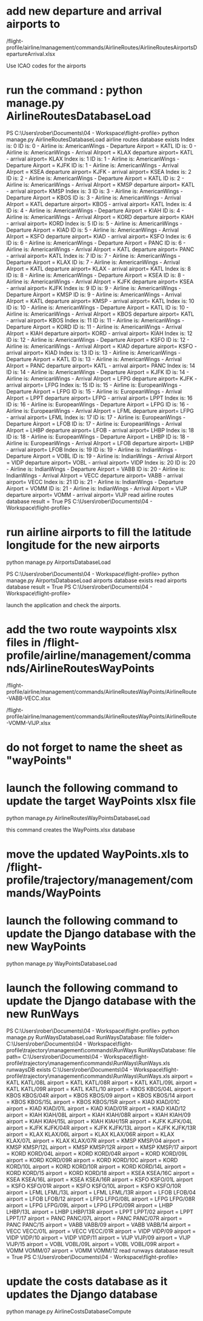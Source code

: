 
# add new departure and arrival airports to 
/flight-profile/airline/management/commands/AirlineRoutes/AirlineRoutesAirportsDepartureArrival.xlsx 

Use ICAO codes for the airports

# run the command : python manage.py AirlineRoutesDatabaseLoad

PS C:\Users\rober\Documents\04 - Workspace\flight-profile> python manage.py AirlineRoutesDatabaseLoad
airline routes database exists
Index is: 0
ID is: 0 - Airline is: AmericanWings - Departure Airport = KATL
ID is: 0 - Airline is: AmericanWings - Arrival AIrport = KLAX
departure airport= KATL - arrival airport= KLAX
Index is: 1
ID is: 1 - Airline is: AmericanWings - Departure Airport = KJFK
ID is: 1 - Airline is: AmericanWings - Arrival AIrport = KSEA
departure airport= KJFK - arrival airport= KSEA
Index is: 2
ID is: 2 - Airline is: AmericanWings - Departure Airport = KATL
ID is: 2 - Airline is: AmericanWings - Arrival AIrport = KMSP
departure airport= KATL - arrival airport= KMSP
Index is: 3
ID is: 3 - Airline is: AmericanWings - Departure Airport = KBOS
ID is: 3 - Airline is: AmericanWings - Arrival AIrport = KATL
departure airport= KBOS - arrival airport= KATL
Index is: 4
ID is: 4 - Airline is: AmericanWings - Departure Airport = KIAH
ID is: 4 - Airline is: AmericanWings - Arrival AIrport = KORD
departure airport= KIAH - arrival airport= KORD
Index is: 5
ID is: 5 - Airline is: AmericanWings - Departure Airport = KIAD
ID is: 5 - Airline is: AmericanWings - Arrival AIrport = KSFO
departure airport= KIAD - arrival airport= KSFO
Index is: 6
ID is: 6 - Airline is: AmericanWings - Departure Airport = PANC
ID is: 6 - Airline is: AmericanWings - Arrival AIrport = KATL
departure airport= PANC - arrival airport= KATL
Index is: 7
ID is: 7 - Airline is: AmericanWings - Departure Airport = KLAX
ID is: 7 - Airline is: AmericanWings - Arrival AIrport = KATL
departure airport= KLAX - arrival airport= KATL
Index is: 8
ID is: 8 - Airline is: AmericanWings - Departure Airport = KSEA
ID is: 8 - Airline is: AmericanWings - Arrival AIrport = KJFK
departure airport= KSEA - arrival airport= KJFK
Index is: 9
ID is: 9 - Airline is: AmericanWings - Departure Airport = KMSP
ID is: 9 - Airline is: AmericanWings - Arrival AIrport = KATL
departure airport= KMSP - arrival airport= KATL
Index is: 10
ID is: 10 - Airline is: AmericanWings - Departure Airport = KATL
ID is: 10 - Airline is: AmericanWings - Arrival AIrport = KBOS
departure airport= KATL - arrival airport= KBOS
Index is: 11
ID is: 11 - Airline is: AmericanWings - Departure Airport = KORD
ID is: 11 - Airline is: AmericanWings - Arrival AIrport = KIAH
departure airport= KORD - arrival airport= KIAH
Index is: 12
ID is: 12 - Airline is: AmericanWings - Departure Airport = KSFO
ID is: 12 - Airline is: AmericanWings - Arrival AIrport = KIAD
departure airport= KSFO - arrival airport= KIAD
Index is: 13
ID is: 13 - Airline is: AmericanWings - Departure Airport = KATL
ID is: 13 - Airline is: AmericanWings - Arrival AIrport = PANC
departure airport= KATL - arrival airport= PANC
Index is: 14
ID is: 14 - Airline is: AmericanWings - Departure Airport = KJFK
ID is: 14 - Airline is: AmericanWings - Arrival AIrport = LFPG
departure airport= KJFK - arrival airport= LFPG
Index is: 15
ID is: 15 - Airline is: EuropeanWings - Departure Airport = LFPG
ID is: 15 - Airline is: EuropeanWings - Arrival AIrport = LPPT
departure airport= LFPG - arrival airport= LPPT
Index is: 16
ID is: 16 - Airline is: EuropeanWings - Departure Airport = LFPG
ID is: 16 - Airline is: EuropeanWings - Arrival AIrport = LFML
departure airport= LFPG - arrival airport= LFML
Index is: 17
ID is: 17 - Airline is: EuropeanWings - Departure Airport = LFOB
ID is: 17 - Airline is: EuropeanWings - Arrival AIrport = LHBP
departure airport= LFOB - arrival airport= LHBP
Index is: 18
ID is: 18 - Airline is: EuropeanWings - Departure Airport = LHBP
ID is: 18 - Airline is: EuropeanWings - Arrival AIrport = LFOB
departure airport= LHBP - arrival airport= LFOB
Index is: 19
ID is: 19 - Airline is: IndianWings - Departure Airport = VOBL
ID is: 19 - Airline is: IndianWings - Arrival AIrport = VIDP
departure airport= VOBL - arrival airport= VIDP
Index is: 20
ID is: 20 - Airline is: IndianWings - Departure Airport = VABB
ID is: 20 - Airline is: IndianWings - Arrival AIrport = VECC
departure airport= VABB - arrival airport= VECC
Index is: 21
ID is: 21 - Airline is: IndianWings - Departure Airport = VOMM
ID is: 21 - Airline is: IndianWings - Arrival AIrport = VIJP
departure airport= VOMM - arrival airport= VIJP
read airline routes database result = True
PS C:\Users\rober\Documents\04 - Workspace\flight-profile>

# run airline airports to fill the latitude longitude for the new airports

python manage.py AirportsDatabaseLoad

PS C:\Users\rober\Documents\04 - Workspace\flight-profile> python manage.py AirportsDatabaseLoad
airports database exists
read airports database result = True
PS C:\Users\rober\Documents\04 - Workspace\flight-profile>

launch the application and check the airports.

# add the two route waypoints xlsx files in /flight-profile/airline/management/commands/AirlineRoutesWayPoints

/flight-profile/airline/management/commands/AirlineRoutesWayPoints/AirlineRoute-VABB-VECC.xlsx

/flight-profile/airline/management/commands/AirlineRoutesWayPoints/AirlineRoute-VOMM-VIJP.xlsx

# do not forget to name the sheet as "wayPoints"

# launch the following command to update the target WayPoints xlsx file

python manage.py AirlineRoutesWayPointsDatabaseLoad

this command creates the WayPoints.xlsx database

# move the updated WayPoints.xls to /flight-profile/trajectory/management/commands/WayPoints

# launch the following command to update the Django database with the new WayPoints

python manage.py WayPointsDatabaseLoad

# launch the following command to update the Django database with the new RunWays

PS C:\Users\rober\Documents\04 - Workspace\flight-profile> python manage.py RunWaysDatabaseLoad
RunWaysDatabase: file folder= C:\Users\rober\Documents\04 - Workspace\flight-profile\trajectory\management\commands\RunWays
RunWaysDatabase: file path= C:\Users\rober\Documents\04 - Workspace\flight-profile\trajectory\management\commands\RunWays\RunWays.xls
runwaysDB exists
C:\Users\rober\Documents\04 - Workspace\flight-profile\trajectory\management\commands\RunWays\RunWays.xls
airport = KATL
KATL/08L
airport = KATL
KATL/08R
airport = KATL
KATL/09L
airport = KATL
KATL/09R
airport = KATL
KATL/10
airport = KBOS
KBOS/04L
airport = KBOS
KBOS/04R
airport = KBOS
KBOS/09
airport = KBOS
KBOS/14
airport = KBOS
KBOS/15L
airport = KBOS
KBOS/15R
airport = KIAD
KIAD/01C
airport = KIAD
KIAD/01L
airport = KIAD
KIAD/01R
airport = KIAD
KIAD/12
airport = KIAH
KIAH/08L
airport = KIAH
KIAH/08R
airport = KIAH
KIAH/09
airport = KIAH
KIAH/15L
airport = KIAH
KIAH/15R
airport = KJFK
KJFK/04L
airport = KJFK
KJFK/04R
airport = KJFK
KJFK/13L
airport = KJFK
KJFK/13R
airport = KLAX
KLAX/06L
airport = KLAX
KLAX/06R
airport = KLAX
KLAX/07L
airport = KLAX
KLAX/07R
airport = KMSP
KMSP/04
airport = KMSP
KMSP/12L
airport = KMSP
KMSP/12R
airport = KMSP
KMSP/17
airport = KORD
KORD/04L
airport = KORD
KORD/04R
airport = KORD
KORD/09L
airport = KORD
KORD/09R
airport = KORD
KORD/10C
airport = KORD
KORD/10L
airport = KORD
KORD/10R
airport = KORD
KORD/14L
airport = KORD
KORD/15
airport = KORD
KORD/18
airport = KSEA
KSEA/16C
airport = KSEA
KSEA/16L
airport = KSEA
KSEA/16R
airport = KSFO
KSFO/01L
airport = KSFO
KSFO/01R
airport = KSFO
KSFO/10L
airport = KSFO
KSFO/10R
airport = LFML
LFML/13L
airport = LFML
LFML/13R
airport = LFOB
LFOB/04
airport = LFOB
LFOB/12
airport = LFPG
LFPG/08L
airport = LFPG
LFPG/08R
airport = LFPG
LFPG/09L
airport = LFPG
LFPG/09R
airport = LHBP
LHBP/13L
airport = LHBP
LHBP/13R
airport = LPPT
LPPT/02
airport = LPPT
LPPT/17
airport = PANC
PANC/07L
airport = PANC
PANC/07R
airport = PANC
PANC/15
airport = VABB
VABB/09
airport = VABB
VABB/14
airport = VECC
VECC/01L
airport = VECC
VECC/01R
airport = VIDP
VIDP/09
airport = VIDP
VIDP/10
airport = VIDP
VIDP/11
airport = VIJP
VIJP/09
airport = VIJP
VIJP/15
airport = VOBL
VOBL/09L
airport = VOBL
VOBL/09R
airport = VOMM
VOMM/07
airport = VOMM
VOMM/12
read runways database result = True
PS C:\Users\rober\Documents\04 - Workspace\flight-profile>

# update the costs database as it updates the Django database

python manage.py AirlineCostsDatabaseCompute


